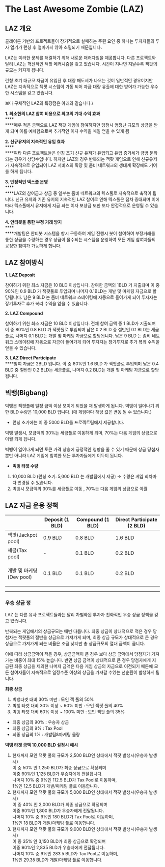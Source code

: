 # The Last Awesome Zombie (LAZ)

## **LAZ 개요**

클레이튼 기반의 프로젝트들이 장기적으로 실패하는 주된 요인 중 하나는 투자자들의 투자 열기가 런칭 후 얼마가지 않아 소멸되기 때문입니다.

LAZ는 이러한 문제를 해결하기 위해 새로운 패러다임을 제공합니다. 다른 프로젝트와 달리 LAZ는 혁신적인 잭팟 메커니즘을 갖고 있습니다. 시간이 지나면 지날수록 잭팟의 규모는 커지게 됩니다.

런칭 초기 대규모 자금이 유입된 후 대량 매도세가 나오는 것이 일반적인 경우이지만 LAZ는 지속적으로 잭팟 시스템이 가동 되어 자금 대량 유출에 대한 방어가 가능한 우수한 시스템을 갖고 있습니다.

보다 구체적인 LAZ의 특장점은 아래와 같습니다.\


**1. 최소한의 LAZ 참여 비용으로 최고의 기대 수익 효과**\
****\
****매우 적은 금액으로 LAZ 잭팟 게임에 참여하지만 당첨시 엄청난 규모의 상금을 받게 되며 이를 예치함으로써 추가적인 이자 수익을 매일 얻을 수 있게 됨

**2. 신규유저의 지속적인 유입 효과**\
****\
****여타 다른 프로젝트들은 런칭 초기 신규 유저가 유입되고 유입 증가세가 금방 둔화되는 경우가 상당수입니다. 하지만 LAZ의 경우 반복되는 잭팟 게임으로 인해 신규유저가 지속적으로 유입되어 LAZ 서비스의 확장 및 좀비 네트워크의 생태계 확장에도 기여를 하게 됩니다.

**3. 안정적인 텍스풀 운영**\
****\
****LAZ의 참여금과 상금 중 일부는 좀비 네트워크의 텍스풀로 지속적으로 축적이 됩니다. 신규 유저와 기존 유저의 지속적인 LAZ 참여로 인해 텍스풀은 점차 증대되며 이에 따라 텍스풀에서 유저에게 지급 되는 이자 보상금 또한 보다 안정적으로 운영될 수 있습니다.

**4. 안티봇을 통한 부정 거래 방지**\
****\
****개발팀은 안티봇 시스템을 항시 구동하여 게임 진행시 봇이 참여하여 부정거래를 통한 상금을 수령하는 경우 상금이 몰수되는 시스템을 운영하여 모든 게임 참여자들의 공정한 참여가 가능하게 합니다.

## **LAZ 참여방식**

**1. LAZ Deposit**

&#x20;참여하기 위한 최소 자금은 10 BLD 이상입니다. 참여한 금액의 1BLD 가 지출되며 이 중 90%인 0.9 BLD 가 잭팟풀로 투입되며 나머지 0.1BLD는 개발 및 마케팅 자금으로 할당됩니다. 남은 9 BLD 는 좀비 네트워크 스테이킹에 자동으로 들어가게 되어 투자자는 장기투자로 추가 복리 수익을 얻을 수 있습니다.

**2. LAZ Compound**

참여하기 위한 최소 자금은 10 BLD 이상입니다. 전체 참여 금액 중 1 BLD가 지출되며 이 중 80%인 0.8 BLD 가 잭팟풀로 투입되며 남은 0.2 BLD 중  절반인 0.1 BLD는 세금풀로, 나머지 0.1 BLD는  개발 및 마케팅 자금으로 할당됩니다. 남은 9 BLD 는 좀비 네트워크 스테이킹에 자동으로 자금이 들어가게 되어 투자자는 장기투자로 추가 복리 수익을 얻을 수 있습니다.

**3. LAZ Direct Participate**\
****참여 자금은 2BLD 입니다. 이 중 80%인 1.6 BLD 가 잭팟풀로 투입되며 남은 0.4 BLD 중  절반인 0.2 BLD는 세금풀로, 나머지 0.2 BLD는 개발 및 마케팅 자금으로 할당됩니다.

## **빅뱅(Bigbang)**

빅뱅은 잭팟풀에 일정 금액 이상 모이게 되었을 때 발생하게 됩니다.  빅뱅이 일어나기 위한 BLD 수량은 10,000 BLD 입니다. (매 게임마다 해당 값은 변동 될 수 있습니다.)

* 런칭 초기에는 이 중 5000 BLD를 프로젝트팀에서 제공합니다.

빅뱅 발생시, 모금액의 30%는 세금풀로 이동하게 되며, 70%는 다음 게임의 상금으로 이월 되게 됩니다.

빅뱅이 일어나게 되면 토큰 가격 상승에 긍정적인 영향을 줄 수 있기 때문에 상금 당첨자 뿐만 아니라 LAZ 게임에 참여한 모든 투자자들에게 이득이 됩니다.





* **빅뱅 타겟 수량**

1. 10,000 BLD (런칭 초기: 5,000 BLD 는 개발팀에서 제공) -> 수량은 게임 회차마다 변경될 수 있습니다.
2. 빅뱅시 모금액의 30%를 세금풀로 이동 , 70%는 다음 게임의 상금으로 이월

## LAZ 자금 운용 정책

|                               | Deposit (1 BLD) | Compound (1 BLD) | Direct Participate (2 BLD) |
| ----------------------------- | --------------- | ---------------- | -------------------------- |
| 잭팟(Jackpot pool)              | 0.9 BLD         | 0.8 BLD          | 1.6 BLD                    |
| 세금(Tax pool)                  | -               | 0.1 BLD          | 0.2 BLD                    |
| <p>개발 및 마케팅<br>(Dev pool)</p> | 0.1 BLD         | 0.1 BLD          | 0.2 BLD                    |

****

### **우승 상금 정**

LAZ 는 다른 유사 프로젝트들과는 달리 차별화된 투자자 친화적인 우승 상금 정책을 갖고 있습니다.

반복되는 게임에서의 상금규모는 매번 다릅니다. 최종 상금이 상대적으로 적은 경우 당첨자는 잭팟풀의 절반을 상금으로 가져가게 되며, 최종 상금 규모가 상대적으로 큰 경우 상금으로 가져가게 되는 비율은 조금 낮지만 총 상금규모의 절대 금액이 큽니다.

이에 따라 상금금액이 적은 경우, 상금금액이 큰 경우 보다 상금 금액에서 당첨자가 가져가는 비중이 최대 15% 높습니다. 반면 상금 금액이 상대적으로 큰 경우 당첨자에게 지급된 최종 상금을 제외한 나머지 금액은 다음 게임 상금의 자금으로 이전되기 때문에 모든 참여자들이 지속적으로 일정수준 이상의 상금을 가져갈 수있는 선순환이 발생하게 됩니다.

&#x20;**최종 상금**

1. 빅뱅타겟 대비 30% 미만 : 모인 잭 풀의 50%
2. 빅뱅 타겟 대비 30% 이상 \~ 60% 미만 : 모인 잭팟 풀의 40%
3. 빅뱅 타겟 대비 60% 이상 \~ 100% 미만 : 모인 잭팟 풀의 35%

* 최종 상금의 90% : 우승자 상금
* 최종 상금의 9% : Tax Pool
* 최종 상금의 1% : 개발팀&마케팅 물량

**빅뱅 타겟 금액 10,000 BLD 설정시 예시**

1. 현재까지 모인 잭팟 풀의 규모가 2,500 BLD인 상태에서 잭팟 발생시(우승자 발생시) \
   이 중 50% 인 1,250 BLD가 최종 상금으로 확정되며 \
   이중 90%인 1,125 BLD가 우승자에게 전달됩니다. \
   나머지 10% 중 9%인 112.5 BLD가 Tax Pool로 이동하며, \
   1%인 12.5 BLD가 개발/마케팅 풀로 이동합니다.
2. 현재까지 모인 잭팟 풀의 규모가 5,000 BLD인 상태에서 잭팟 발생시(우승자 발생시) \
   이 중 40% 인 2,000 BLD가 최종 상금으로 확정되며 \
   이중 90%인 1,800 BLD가 우승자에게 전달됩니다. \
   나머지 10% 중 9%인 180 BLD가 Tax Pool로 이동하며, \
   1%인 18 BLD가 개발/마케팅 풀로 이동합니다.
3. 현재까지 모인 잭팟 풀의 규모가 9,000 BLD인 상태에서 잭팟 발생시(우승자 발생시) \
   이 중 35% 인 3,150 BLD가 최종 상금으로 확정되며 \
   이중 90%인 2,835 BLD가 우승자에게 전달됩니다. \
   나머지 10% 중 9%인 283.5 BLD가 Tax Pool로 이동하며, \
   1%인 29.35 BLD가 개발/마케팅 풀로 이동합니다.
